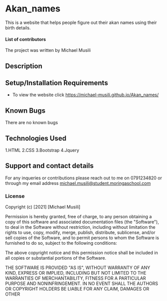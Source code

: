 # Akan_names
This is a website that helps people figure out their akan names using their birth details.
#### List of contributors
The project was written by Michael Musili
## Description

## Setup/Installation Requirements
* To view the website click
https://michael-musili.github.io/Akan_names/
## Known Bugs
There are no known bugs
## Technologies Used
1.HTML 
2.CSS
3.Bootstrap
4.Jquery

## Support and contact details
For any inqueries or contributions please reach out to me on 0791234820 or through my email address michael.musili@student.moringaschool.com

### License
Copyright (c) [2021] [Michael Musili]

Permission is hereby granted, free of charge, to any person obtaining a copy
of this software and associated documentation files (the "Software"), to deal
in the Software without restriction, including without limitation the rights
to use, copy, modify, merge, publish, distribute, sublicense, and/or sell
copies of the Software, and to permit persons to whom the Software is
furnished to do so, subject to the following conditions:

The above copyright notice and this permission notice shall be included in all
copies or substantial portions of the Software.

THE SOFTWARE IS PROVIDED "AS IS", WITHOUT WARRANTY OF ANY KIND, EXPRESS OR
IMPLIED, INCLUDING BUT NOT LIMITED TO THE WARRANTIES OF MERCHANTABILITY,
FITNESS FOR A PARTICULAR PURPOSE AND NONINFRINGEMENT. IN NO EVENT SHALL THE
AUTHORS OR COPYRIGHT HOLDERS BE LIABLE FOR ANY CLAIM, DAMAGES OR OTHER
